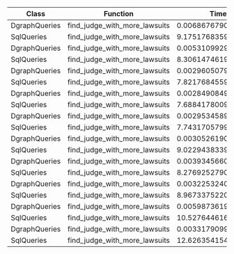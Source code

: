 | Class | Function | Time(s) |
|-|-|-|
| DgraphQueries | find_judge_with_more_lawsuits | 0.006867679000606586 |
| SqlQueries | find_judge_with_more_lawsuits | 9.175176835999991 |
| DgraphQueries | find_judge_with_more_lawsuits | 0.0053109929995116545 |
| SqlQueries | find_judge_with_more_lawsuits | 8.306147461999899 |
| DgraphQueries | find_judge_with_more_lawsuits | 0.0029605079998873407 |
| SqlQueries | find_judge_with_more_lawsuits | 7.821768455999518 |
| DgraphQueries | find_judge_with_more_lawsuits | 0.002849084999979823 |
| SqlQueries | find_judge_with_more_lawsuits | 7.688417800999559 |
| DgraphQueries | find_judge_with_more_lawsuits | 0.002953458999400027 |
| SqlQueries | find_judge_with_more_lawsuits | 7.743170579999969 |
| DgraphQueries | find_judge_with_more_lawsuits | 0.003052619000300183 |
| SqlQueries | find_judge_with_more_lawsuits | 9.022943833999307 |
| DgraphQueries | find_judge_with_more_lawsuits | 0.003934566000680206 |
| SqlQueries | find_judge_with_more_lawsuits | 8.276925279000352 |
| DgraphQueries | find_judge_with_more_lawsuits | 0.0032253240005957196 |
| SqlQueries | find_judge_with_more_lawsuits | 8.96733752200089 |
| DgraphQueries | find_judge_with_more_lawsuits | 0.005987361999359564 |
| SqlQueries | find_judge_with_more_lawsuits | 10.527644616000543 |
| DgraphQueries | find_judge_with_more_lawsuits | 0.003317909999168478 |
| SqlQueries | find_judge_with_more_lawsuits | 12.626354154001092 |
